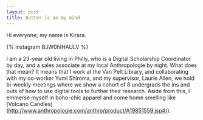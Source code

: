 ```yaml
---
layout: post
title: Butter is on my mind
---
```


Hi everyone; my name is Kirara.

{% instagram BJW0hIHAULV %}

I am a 23-year old living in Philly, who is a Digital Scholarship Coordinator by day, and a sales associate at my local Anthropologie by night. What does that mean? It means that I work at the Van Pelt Library, and collaborating with my co-worker Yumi Shiroma, and my supervisor, Laurie Allen, we hold bi-weekly meetings where we show a cohort of 8 undergrads the ins and outs of how to use digital tools to further their research. Aside from this, I emmerse myself in boho-chic apparel and come home smelling like [Volcano Candles] (http://www.anthropologie.com/anthro/product/A19851559.jsp#/). 
